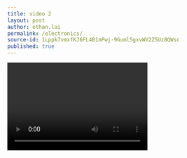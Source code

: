 ```yaml
---
title: video 2
layout: post
author: ethan.lai
permalink: /electronics/
source-id: 1Lppk7vmxfKJ6FL4B1nPwj-9Guml5gxvWV2Z5Uz8QWsc
published: true
---
```

<html>

<body>


<video width="320" height="200" controls preload> 
    <source src="IMG_0829.MOV"></source>  
</video>



</body>

</html>


